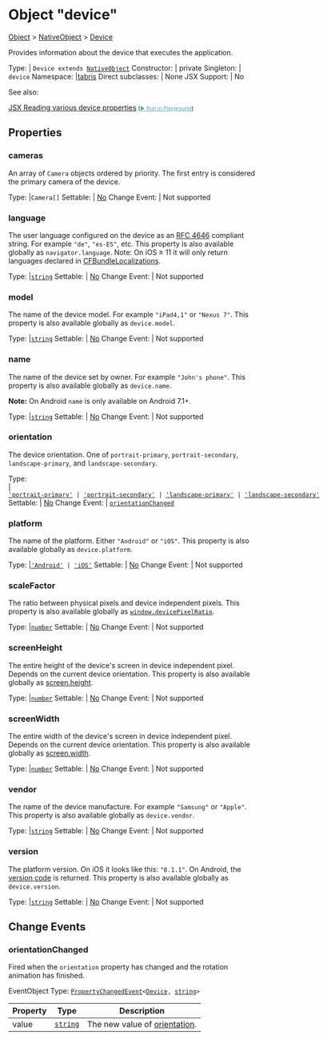 ---
---
# Object "device"

<a href="https://developer.mozilla.org/en-US/docs/Web/JavaScript/Reference/Global_Objects/Object" title="View &quot;Object&quot; on MDN">Object</a> > <a href="NativeObject.html" title="NativeObject Class Reference">NativeObject</a> > <a href="#" >Device</a>

Provides information about the device that executes the application.


Type: | <code style="white-space: nowrap">Device extends <a href="NativeObject.html" title="NativeObject Class Reference">NativeObject</a></code>
Constructor: | private
Singleton: | `device`
Namespace: |<a href="../modules.html#startup" >tabris</a>
Direct subclasses: | None
JSX Support: | No



See also:
  
[<span class='language jsx'>JSX</span> Reading various device properties](https://github.com/eclipsesource/tabris-js/tree/v3.8.0/snippets/device.jsx) <span style="font-size: 75%;">[<a href="https://playground.tabris.com/?gitref=v3.8.0&snippet=device.jsx" style="color: cadetblue;">► Run in Playground</a>]</span>

## Properties

### cameras


An array of `Camera` objects ordered by priority. The first entry is considered the primary camera of the device.

Type: |<code style="white-space: nowrap">Camera[]</code>
Settable: | <a href="../widget-basics.html#widget-properties" >No</a>
Change Event: | Not supported




### language


The user language configured on the device as an [RFC 4646](https://www.ietf.org/rfc/rfc4646.txt) compliant string. For example `"de"`, `"es-ES"`, etc. This property is also available globally as `navigator.language`.  Note: On iOS ≥ 11 it will only return languages declared in [CFBundleLocalizations](https://developer.apple.com/library/archive/documentation/General/Reference/InfoPlistKeyReference/Articles/CoreFoundationKeys.html#//apple_ref/doc/uid/TP40009249-109552-TPXREF111).

Type: |<code style="white-space: nowrap"><a href="https://developer.mozilla.org/en-US/docs/Web/JavaScript/Data_structures#string_type" title="View &quot;string&quot; on MDN">string</a></code>
Settable: | <a href="../widget-basics.html#widget-properties" >No</a>
Change Event: | Not supported




### model


The name of the device model. For example `"iPad4,1"` or `"Nexus 7"`. This property is also available globally as `device.model`.

Type: |<code style="white-space: nowrap"><a href="https://developer.mozilla.org/en-US/docs/Web/JavaScript/Data_structures#string_type" title="View &quot;string&quot; on MDN">string</a></code>
Settable: | <a href="../widget-basics.html#widget-properties" >No</a>
Change Event: | Not supported




### name


The name of the device set by owner. For example `"John's phone"`. This property is also available globally as `device.name`.

**Note:** On Android `name` is only available on Android 7.1+.

Type: |<code style="white-space: nowrap"><a href="https://developer.mozilla.org/en-US/docs/Web/JavaScript/Data_structures#string_type" title="View &quot;string&quot; on MDN">string</a></code>
Settable: | <a href="../widget-basics.html#widget-properties" >No</a>
Change Event: | Not supported




### orientation


The device orientation. One of `portrait-primary`, `portrait-secondary`, `landscape-primary`, and `landscape-secondary`.

Type: |<code style="white-space: nowrap"><a href="https://developer.mozilla.org/en-US/docs/Web/JavaScript/Data_structures#string_type" title="View &quot;string&quot; on MDN">'portrait-primary'</a> &#124; <a href="https://developer.mozilla.org/en-US/docs/Web/JavaScript/Data_structures#string_type" title="View &quot;string&quot; on MDN">'portrait-secondary'</a> &#124; <a href="https://developer.mozilla.org/en-US/docs/Web/JavaScript/Data_structures#string_type" title="View &quot;string&quot; on MDN">'landscape-primary'</a> &#124; <a href="https://developer.mozilla.org/en-US/docs/Web/JavaScript/Data_structures#string_type" title="View &quot;string&quot; on MDN">'landscape-secondary'</a></code>
Settable: | <a href="../widget-basics.html#widget-properties" >No</a>
Change Event: | [`orientationChanged`](#orientationchanged)




### platform


The name of the platform. Either `"Android"` or `"iOS"`. This property is also available globally as `device.platform`.

Type: |<code style="white-space: nowrap"><a href="https://developer.mozilla.org/en-US/docs/Web/JavaScript/Data_structures#string_type" title="View &quot;string&quot; on MDN">'Android'</a> &#124; <a href="https://developer.mozilla.org/en-US/docs/Web/JavaScript/Data_structures#string_type" title="View &quot;string&quot; on MDN">'iOS'</a></code>
Settable: | <a href="../widget-basics.html#widget-properties" >No</a>
Change Event: | Not supported




### scaleFactor


The ratio between physical pixels and device independent pixels. This property is also available globally as [`window.devicePixelRatio`](https://developer.mozilla.org/en-US/docs/Web/API/Window.devicePixelRatio).

Type: |<code style="white-space: nowrap"><a href="https://developer.mozilla.org/en-US/docs/Web/JavaScript/Data_structures#number_type" title="View &quot;number&quot; on MDN">number</a></code>
Settable: | <a href="../widget-basics.html#widget-properties" >No</a>
Change Event: | Not supported




### screenHeight


The entire height of the device's screen in device independent pixel. Depends on the current device orientation. This property is also available globally as [screen.height](https://developer.mozilla.org/en-US/docs/Web/API/Screen.height).

Type: |<code style="white-space: nowrap"><a href="https://developer.mozilla.org/en-US/docs/Web/JavaScript/Data_structures#number_type" title="View &quot;number&quot; on MDN">number</a></code>
Settable: | <a href="../widget-basics.html#widget-properties" >No</a>
Change Event: | Not supported




### screenWidth


The entire width of the device's screen in device independent pixel. Depends on the current device orientation. This property is also available globally as [screen.width](https://developer.mozilla.org/en-US/docs/Web/API/Screen.width).

Type: |<code style="white-space: nowrap"><a href="https://developer.mozilla.org/en-US/docs/Web/JavaScript/Data_structures#number_type" title="View &quot;number&quot; on MDN">number</a></code>
Settable: | <a href="../widget-basics.html#widget-properties" >No</a>
Change Event: | Not supported




### vendor


The name of the device manufacture. For example `"Samsung"` or `"Apple"`. This property is also available globally as `device.vendor`.

Type: |<code style="white-space: nowrap"><a href="https://developer.mozilla.org/en-US/docs/Web/JavaScript/Data_structures#string_type" title="View &quot;string&quot; on MDN">string</a></code>
Settable: | <a href="../widget-basics.html#widget-properties" >No</a>
Change Event: | Not supported




### version


The platform version. On iOS it looks like this: `"8.1.1"`. On Android, the [version code](https://developer.android.com/reference/android/os/Build.VERSION_CODES.html) is returned. This property is also available globally as `device.version`.

Type: |<code style="white-space: nowrap"><a href="https://developer.mozilla.org/en-US/docs/Web/JavaScript/Data_structures#string_type" title="View &quot;string&quot; on MDN">string</a></code>
Settable: | <a href="../widget-basics.html#widget-properties" >No</a>
Change Event: | Not supported





## Change Events

### orientationChanged

Fired when the `orientation` property has changed and the rotation animation has finished.

EventObject Type: <code style="white-space: nowrap"><a href="ChangeListeners.html#propertychangedeventtargettype-valuetype" title="ChangeListeners Class Type">PropertyChangedEvent</a>&lt;<a href="#" >Device</a>, <a href="https://developer.mozilla.org/en-US/docs/Web/JavaScript/Data_structures#string_type" title="View &quot;string&quot; on MDN">string</a>&gt;</code>

Property|Type|Description
-|-|-
value | <code style="white-space: nowrap"><a href="https://developer.mozilla.org/en-US/docs/Web/JavaScript/Data_structures#string_type" title="View &quot;string&quot; on MDN">string</a></code> | The new value of [orientation](#orientation).


